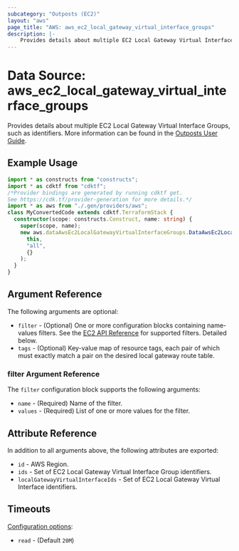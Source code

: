```yaml
---
subcategory: "Outposts (EC2)"
layout: "aws"
page_title: "AWS: aws_ec2_local_gateway_virtual_interface_groups"
description: |-
    Provides details about multiple EC2 Local Gateway Virtual Interface Groups
---
```


# Data Source: aws_ec2_local_gateway_virtual_interface_groups

Provides details about multiple EC2 Local Gateway Virtual Interface Groups, such as identifiers. More information can be found in the [Outposts User Guide](https://docs.aws.amazon.com/outposts/latest/userguide/outposts-networking-components.html#routing).

## Example Usage

```typescript
import * as constructs from "constructs";
import * as cdktf from "cdktf";
/*Provider bindings are generated by running cdktf get.
See https://cdk.tf/provider-generation for more details.*/
import * as aws from "./.gen/providers/aws";
class MyConvertedCode extends cdktf.TerraformStack {
  constructor(scope: constructs.Construct, name: string) {
    super(scope, name);
    new aws.dataAwsEc2LocalGatewayVirtualInterfaceGroups.DataAwsEc2LocalGatewayVirtualInterfaceGroups(
      this,
      "all",
      {}
    );
  }
}

```

## Argument Reference

The following arguments are optional:

* `filter` - (Optional) One or more configuration blocks containing name-values filters. See the [EC2 API Reference](https://docs.aws.amazon.com/AWSEC2/latest/APIReference/API_DescribeLocalGatewayVirtualInterfaceGroups.html) for supported filters. Detailed below.
* `tags` - (Optional) Key-value map of resource tags, each pair of which must exactly match a pair on the desired local gateway route table.

### filter Argument Reference

The `filter` configuration block supports the following arguments:

* `name` - (Required) Name of the filter.
* `values` - (Required) List of one or more values for the filter.

## Attribute Reference

In addition to all arguments above, the following attributes are exported:

* `id` - AWS Region.
* `ids` - Set of EC2 Local Gateway Virtual Interface Group identifiers.
* `localGatewayVirtualInterfaceIds` - Set of EC2 Local Gateway Virtual Interface identifiers.

## Timeouts

[Configuration options](https://developer.hashicorp.com/terraform/language/resources/syntax#operation-timeouts):

- `read` - (Default `20M`)

<!-- cache-key: cdktf-0.17.0-pre.15 input-c7ad9cd4b80f965d2bf2e4d0d094399cc47edf44b5a28085f45c0ac3949e454a -->